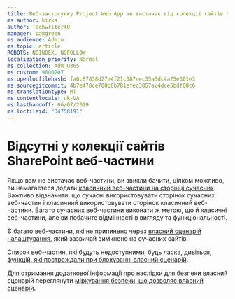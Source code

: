 ```yaml
---
title: Веб-застосунку Project Web App не вистачає від колекції сайтів SharePoint
ms.author: kirks
author: Techwriter40
manager: pamgreen
ms.audience: Admin
ms.topic: article
ROBOTS: NOINDEX, NOFOLLOW
localization_priority: Normal
ms.collection: Adm_O365
ms.custom: 9000207
ms.openlocfilehash: fa6c87838d27e4f21c087eec35a5dc4a25e301e3
ms.sourcegitcommit: 4b7e478ce700c0b781efec3857ac4dce5bdf00c6
ms.translationtype: MT
ms.contentlocale: uk-UA
ms.lasthandoff: 06/07/2019
ms.locfileid: "34758191"
---
```

# <a name="missing-web-part-in-sharepoint-site-collection"></a>Відсутні у колекції сайтів SharePoint веб-частини

Якщо вам не вистачає веб-частини, ви звикли бачити, цілком можливо, ви намагаєтеся додати [класичний веб-частини на сторінці сучасних](https://support.office.com/article/classic-and-modern-web-part-experiences-3fdae6c3-8fc1-49ab-8708-8c104b882e64). Важливо відзначити, що сучасні використовувати сторінок сучасних веб-частин і класичний використовувати сторінок класичний веб-частини. Багато сучасних веб-частини виконати ж метою, що й класичні веб-частини, але ви побачите відмінності в вигляду та функціональності.

Є багато веб-частини, які не припинено через [власний сценарій налаштування](https://docs.microsoft.com/sharepoint/allow-or-prevent-custom-script), який зазвичай вимкнено на сучасних сайтів. 

Список веб-частин, які будуть недоступними, будь ласка, дивіться, [функцій, які постраждали при блокуванні власний сценарій](https://docs.microsoft.com/sharepoint/allow-or-prevent-custom-script#features-affected-when-custom-script-is-blocked).

 Для отримання додаткової інформації про наслідки для безпеки власний сценарій переглянути [міркування безпеки, що дозволяє власний сценарій](https://docs.microsoft.com/sharepoint/security-considerations-of-allowing-custom-script).
